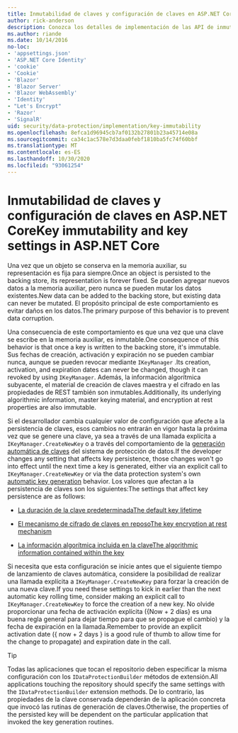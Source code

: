 ```yaml
---
title: Inmutabilidad de claves y configuración de claves en ASP.NET Core
author: rick-anderson
description: Conozca los detalles de implementación de las API de inmutabilidad de la clave de protección de datos de ASP.NET Core.
ms.author: riande
ms.date: 10/14/2016
no-loc:
- 'appsettings.json'
- 'ASP.NET Core Identity'
- 'cookie'
- 'Cookie'
- 'Blazor'
- 'Blazor Server'
- 'Blazor WebAssembly'
- 'Identity'
- "Let's Encrypt"
- 'Razor'
- 'SignalR'
uid: security/data-protection/implementation/key-immutability
ms.openlocfilehash: 8efca1d96945cb7af0132b27801b23a45714e08a
ms.sourcegitcommit: ca34c1ac578e7d3daa0febf1810ba5fc74f60bbf
ms.translationtype: MT
ms.contentlocale: es-ES
ms.lasthandoff: 10/30/2020
ms.locfileid: "93061254"
---
```

# <a name="key-immutability-and-key-settings-in-aspnet-core"></a><span data-ttu-id="12565-103">Inmutabilidad de claves y configuración de claves en ASP.NET Core</span><span class="sxs-lookup"><span data-stu-id="12565-103">Key immutability and key settings in ASP.NET Core</span></span>

<span data-ttu-id="12565-104">Una vez que un objeto se conserva en la memoria auxiliar, su representación es fija para siempre.</span><span class="sxs-lookup"><span data-stu-id="12565-104">Once an object is persisted to the backing store, its representation is forever fixed.</span></span> <span data-ttu-id="12565-105">Se pueden agregar nuevos datos a la memoria auxiliar, pero nunca se pueden mutar los datos existentes.</span><span class="sxs-lookup"><span data-stu-id="12565-105">New data can be added to the backing store, but existing data can never be mutated.</span></span> <span data-ttu-id="12565-106">El propósito principal de este comportamiento es evitar daños en los datos.</span><span class="sxs-lookup"><span data-stu-id="12565-106">The primary purpose of this behavior is to prevent data corruption.</span></span>

<span data-ttu-id="12565-107">Una consecuencia de este comportamiento es que una vez que una clave se escribe en la memoria auxiliar, es inmutable.</span><span class="sxs-lookup"><span data-stu-id="12565-107">One consequence of this behavior is that once a key is written to the backing store, it's immutable.</span></span> <span data-ttu-id="12565-108">Sus fechas de creación, activación y expiración no se pueden cambiar nunca, aunque se pueden revocar mediante `IKeyManager` .</span><span class="sxs-lookup"><span data-stu-id="12565-108">Its creation, activation, and expiration dates can never be changed, though it can revoked by using `IKeyManager`.</span></span> <span data-ttu-id="12565-109">Además, la información algorítmica subyacente, el material de creación de claves maestra y el cifrado en las propiedades de REST también son inmutables.</span><span class="sxs-lookup"><span data-stu-id="12565-109">Additionally, its underlying algorithmic information, master keying material, and encryption at rest properties are also immutable.</span></span>

<span data-ttu-id="12565-110">Si el desarrollador cambia cualquier valor de configuración que afecte a la persistencia de claves, esos cambios no entrarán en vigor hasta la próxima vez que se genere una clave, ya sea a través de una llamada explícita a `IKeyManager.CreateNewKey` o a través del comportamiento de la [generación automática de claves](xref:security/data-protection/implementation/key-management#data-protection-implementation-key-management) del sistema de protección de datos.</span><span class="sxs-lookup"><span data-stu-id="12565-110">If the developer changes any setting that affects key persistence, those changes won't go into effect until the next time a key is generated, either via an explicit call to `IKeyManager.CreateNewKey` or via the data protection system's own [automatic key generation](xref:security/data-protection/implementation/key-management#data-protection-implementation-key-management) behavior.</span></span> <span data-ttu-id="12565-111">Los valores que afectan a la persistencia de claves son los siguientes:</span><span class="sxs-lookup"><span data-stu-id="12565-111">The settings that affect key persistence are as follows:</span></span>

* [<span data-ttu-id="12565-112">La duración de la clave predeterminada</span><span class="sxs-lookup"><span data-stu-id="12565-112">The default key lifetime</span></span>](xref:security/data-protection/implementation/key-management#data-protection-implementation-key-management)

* [<span data-ttu-id="12565-113">El mecanismo de cifrado de claves en reposo</span><span class="sxs-lookup"><span data-stu-id="12565-113">The key encryption at rest mechanism</span></span>](xref:security/data-protection/implementation/key-encryption-at-rest)

* [<span data-ttu-id="12565-114">La información algorítmica incluida en la clave</span><span class="sxs-lookup"><span data-stu-id="12565-114">The algorithmic information contained within the key</span></span>](xref:security/data-protection/configuration/overview#changing-algorithms-with-usecryptographicalgorithms)

<span data-ttu-id="12565-115">Si necesita que esta configuración se inicie antes que el siguiente tiempo de lanzamiento de claves automática, considere la posibilidad de realizar una llamada explícita a `IKeyManager.CreateNewKey` para forzar la creación de una nueva clave.</span><span class="sxs-lookup"><span data-stu-id="12565-115">If you need these settings to kick in earlier than the next automatic key rolling time, consider making an explicit call to `IKeyManager.CreateNewKey` to force the creation of a new key.</span></span> <span data-ttu-id="12565-116">No olvide proporcionar una fecha de activación explícita ({Now + 2 días} es una buena regla general para dejar tiempo para que se propague el cambio) y la fecha de expiración en la llamada.</span><span class="sxs-lookup"><span data-stu-id="12565-116">Remember to provide an explicit activation date ({ now + 2 days } is a good rule of thumb to allow time for the change to propagate) and expiration date in the call.</span></span>

>[!TIP]
> <span data-ttu-id="12565-117">Todas las aplicaciones que tocan el repositorio deben especificar la misma configuración con los `IDataProtectionBuilder` métodos de extensión.</span><span class="sxs-lookup"><span data-stu-id="12565-117">All applications touching the repository should specify the same settings with the `IDataProtectionBuilder` extension methods.</span></span> <span data-ttu-id="12565-118">De lo contrario, las propiedades de la clave conservada dependerán de la aplicación concreta que invocó las rutinas de generación de claves.</span><span class="sxs-lookup"><span data-stu-id="12565-118">Otherwise, the properties of the persisted key will be dependent on the particular application that invoked the key generation routines.</span></span>
